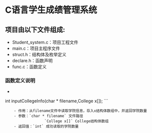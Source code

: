 C语言学生成绩管理系统
================

项目由以下文件组成:
------------------------------
+ Student_system.c：项目工程文件
+ main.c：项目主程序文件
+ struct.h：结构体及枚举定义
+ declare.h：函数声明
+ func.c：函数定义

### 函数定义说明
- ```c
int inputCollegeInfo(char * filename,College x[]);
	```
	
		- 作用：从filename文件中读取学院信息，存入x结构体数组中，并返回学院数量
		- 参数：`char * filename` 文件路径
			          `College x[]` College结构体数组
	    - 返回值：`int` 成功读取的学院数量
